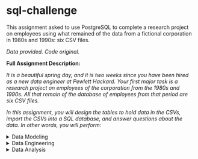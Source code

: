 # sql-challenge

This assignment asked to use PostgreSQL to complete a research project on employees using what remained of the data from a fictional corporation in 1980s and 1990s: six CSV files.

*Data provided. Code original.*

**Full Assignment Description:**

<i>It is a beautiful spring day, and it is two weeks since you have been hired as a new data engineer at Pewlett Hackard. Your first major task is a research project on employees of the corporation from the 1980s and 1990s. All that remain of the database of employees from that period are six CSV files.
 
In this assignment, you will design the tables to hold data in the CSVs, import the CSVs into a SQL database, and answer questions about the data. In other words, you will perform:</i>

<details>
  <summary>Data Modeling</summary>

   Inspect the CSVs and sketch out an ERD of the tables. Create an image file of your ERD.
   
</details>
   
<details>
  <summary>Data Engineering</summary>
  
  Use the information you have to create a table schema for each of the six CSV files. Remember to specify data types, primary keys, foreign keys, and other constraints.
 
</details>
 
<details>
  <summary>Data Analysis</summary>
  
Once you have a complete database, do the following:

  - List the following details of each employee: employee number, last name, first name, gender, and salary.
  - List employees who were hired in 1986.
  - List the manager of each department with the following information: department number, department name, the manager's employee number, last name, first name, and start and end employment dates.
  - List the department of each employee with the following information: employee number, last name, first name, and department name.
  - List all employees whose first name is "Hercules" and last names begin with "B."
  - List all employees in the Sales department, including their employee number, last name, first name, and department name.
  - List all employees in the Sales and Development departments, including their employee number, last name, first name, and department name.
  - In descending order, list the frequency count of employee last names, i.e., how many employees share each last name.

</details>
